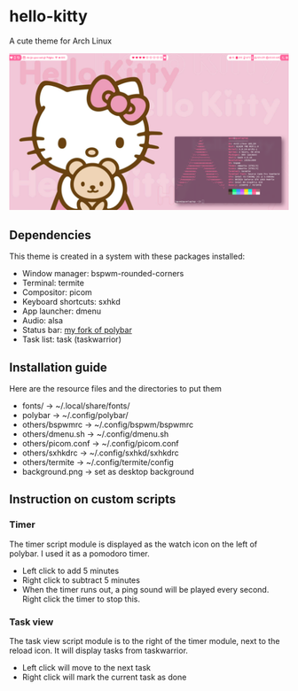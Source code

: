 # hello-kitty
A cute theme for Arch Linux

![screenshot](screenshot.png)

## Dependencies
This theme is created in a system with these packages installed:
* Window manager: bspwm-rounded-corners
* Terminal: termite
* Compositor: picom
* Keyboard shortcuts: sxhkd
* App launcher: dmenu
* Audio: alsa
* Status bar: [my fork of polybar](https://github.com/DRKblade/polybar)
* Task list: task (taskwarrior)

## Installation guide
Here are the resource files and the directories to put them
* fonts/            -> ~/.local/share/fonts/
* polybar           -> ~/.config/polybar/
* others/bspwmrc    -> ~/.config/bspwm/bspwmrc
* others/dmenu.sh   -> ~/.config/dmenu.sh
* others/picom.conf -> ~/.config/picom.conf
* others/sxhkdrc    -> ~/.config/sxhkd/sxhkdrc
* others/termite    -> ~/.config/termite/config
* background.png    -> set as desktop background

## Instruction on custom scripts
### Timer
The timer script module is displayed as the watch icon on the left of polybar. I used it as a pomodoro timer.
* Left click to add 5 minutes
* Right click to subtract 5 minutes
* When the timer runs out, a ping sound will be played every second. Right click the timer to stop this.

### Task view
The task view script module is to the right of the timer module, next to the reload icon. It will display tasks from taskwarrior.
* Left click will move to the next task
* Right click will mark the current task as done
